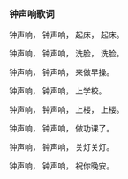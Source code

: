 

### 钟声响歌词

钟声响， 钟声响， 起床， 起床。

钟声响， 钟声响， 洗脸， 洗脸。

钟声响， 钟声响， 来做早操。

钟声响， 钟声响， 上学校。

钟声响， 钟声响， 上楼， 上楼。

钟声响， 钟声响， 做功课了。

钟声响， 钟声响， 关灯关灯。

钟声响， 钟声响， 祝你晚安。

